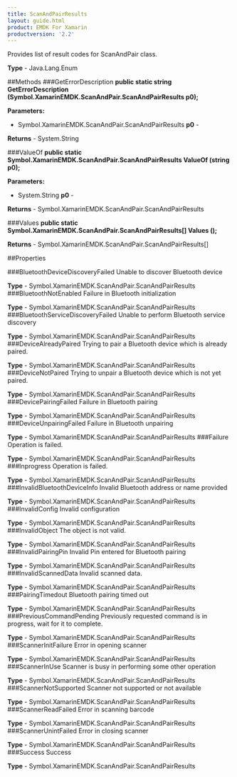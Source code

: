 ```yaml
---
title: ScanAndPairResults
layout: guide.html
product: EMDK For Xamarin
productversion: '2.2'
---
```

Provides list of result codes for ScanAndPair class.

**Type** - Java.Lang.Enum

##Methods
###GetErrorDescription
**public static string GetErrorDescription (Symbol.XamarinEMDK.ScanAndPair.ScanAndPairResults p0);**


        

**Parameters:** 

* Symbol.XamarinEMDK.ScanAndPair.ScanAndPairResults **p0** - 
        

**Returns** - System.String

###ValueOf
**public static Symbol.XamarinEMDK.ScanAndPair.ScanAndPairResults ValueOf (string p0);**


        

**Parameters:** 

* System.String **p0** - 
        

**Returns** - Symbol.XamarinEMDK.ScanAndPair.ScanAndPairResults

###Values
**public static Symbol.XamarinEMDK.ScanAndPair.ScanAndPairResults[] Values ();**


        


**Returns** - Symbol.XamarinEMDK.ScanAndPair.ScanAndPairResults[]

##Properties

###BluetoothDeviceDiscoveryFailed
Unable to discover Bluetooth device

**Type** - Symbol.XamarinEMDK.ScanAndPair.ScanAndPairResults
###BluetoothNotEnabled
Failure in Bluetooth initialization

**Type** - Symbol.XamarinEMDK.ScanAndPair.ScanAndPairResults
###BluetoothServiceDiscoveryFailed
Unable to perform Bluetooth service discovery

**Type** - Symbol.XamarinEMDK.ScanAndPair.ScanAndPairResults
###DeviceAlreadyPaired
Trying to pair a Bluetooth device which is already paired.

**Type** - Symbol.XamarinEMDK.ScanAndPair.ScanAndPairResults
###DeviceNotPaired
Trying to unpair a Bluetooth device which is not yet paired.

**Type** - Symbol.XamarinEMDK.ScanAndPair.ScanAndPairResults
###DevicePairingFailed
Failure in Bluetooth pairing

**Type** - Symbol.XamarinEMDK.ScanAndPair.ScanAndPairResults
###DeviceUnpairingFailed
Failure in Bluetooth unpairing

**Type** - Symbol.XamarinEMDK.ScanAndPair.ScanAndPairResults
###Failure
Operation is failed.

**Type** - Symbol.XamarinEMDK.ScanAndPair.ScanAndPairResults
###Inprogress
Operation is failed.

**Type** - Symbol.XamarinEMDK.ScanAndPair.ScanAndPairResults
###InvalidBluetoothDeviceInfo
Invalid Bluetooth address or name provided

**Type** - Symbol.XamarinEMDK.ScanAndPair.ScanAndPairResults
###InvalidConfig
Invalid configuration

**Type** - Symbol.XamarinEMDK.ScanAndPair.ScanAndPairResults
###InvalidObject
The object is not valid.

**Type** - Symbol.XamarinEMDK.ScanAndPair.ScanAndPairResults
###InvalidPairingPin
Invalid Pin entered for Bluetooth pairing

**Type** - Symbol.XamarinEMDK.ScanAndPair.ScanAndPairResults
###InvalidScannedData
Invalid scanned data.

**Type** - Symbol.XamarinEMDK.ScanAndPair.ScanAndPairResults
###PairingTimedout
Bluetooth pairing timed out

**Type** - Symbol.XamarinEMDK.ScanAndPair.ScanAndPairResults
###PreviousCommandPending
Previously requested command is in progress, wait for it to complete.

**Type** - Symbol.XamarinEMDK.ScanAndPair.ScanAndPairResults
###ScannerInitFailure
Error in opening scanner

**Type** - Symbol.XamarinEMDK.ScanAndPair.ScanAndPairResults
###ScannerInUse
Scanner is busy in performing some other operation

**Type** - Symbol.XamarinEMDK.ScanAndPair.ScanAndPairResults
###ScannerNotSupported
Scanner not supported or not available

**Type** - Symbol.XamarinEMDK.ScanAndPair.ScanAndPairResults
###ScannerReadFailed
Error in scanning barcode

**Type** - Symbol.XamarinEMDK.ScanAndPair.ScanAndPairResults
###ScannerUnintFailed
Error in closing scanner

**Type** - Symbol.XamarinEMDK.ScanAndPair.ScanAndPairResults
###Success
Success

**Type** - Symbol.XamarinEMDK.ScanAndPair.ScanAndPairResults






